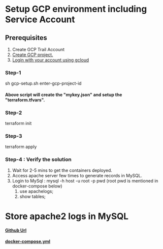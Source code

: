 
# Setup GCP environment including Service Account

## Prerequisites
1. Create GCP Trail Account
2. [Create GCP project.](https://cloud.google.com/resource-manager/docs/creating-managing-projects)
3. [Login with your account using gcloud](https://cloud.google.com/sdk/gcloud/reference/auth/login)

### Step-1
sh gcp-setup.sh enter-gcp-project-id
#### Above script will create the "mykey.json" and setup the "terraform.tfvars".

### Step-2
terraform init

### Step-3
terraform apply


### Step-4 : Verify the solution
1. Wait for 2-5 mins to get the containers deployed.
2. Access apache server few times to generate records in MySQL.
3. Login to MySql : mysql -h host -u root -p pwd  (root pwd is mentioned in docker-compose below)
   1. use apachelogs;
   2. show tables;

# Store apache2 logs in MySQL

#### [Github Url](https://github.com/ajitsingh25/embi-ebi)

#### [docker-compose.yml](https://github.com/ajitsingh25/embi-ebi/blob/master/docker-compose.yml)
